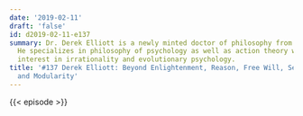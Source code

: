 ```yaml
---
date: '2019-02-11'
draft: 'false'
id: d2019-02-11-e137
summary: Dr. Derek Elliott is a newly minted doctor of philosophy from Duquesne University.
  He specializes in philosophy of psychology as well as action theory with a special
  interest in irrationality and evolutionary psychology.
title: '#137 Derek Elliott: Beyond Enlightenment, Reason, Free Will, Self-deception,
  and Modularity'
---
```

{{< episode >}}
